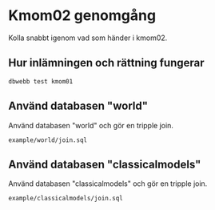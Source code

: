 Kmom02 genomgång
=========================

Kolla snabbt igenom vad som händer i kmom02.


Hur inlämningen och rättning fungerar
-------------------------

`dbwebb test kmom01`


Använd databasen "world"
-------------------------

Använd databasen "world" och gör en tripple join.

`example/world/join.sql`


Använd databasen "classicalmodels"
-------------------------

Använd databasen "classicalmodels" och gör en tripple join.

`example/classicalmodels/join.sql`
